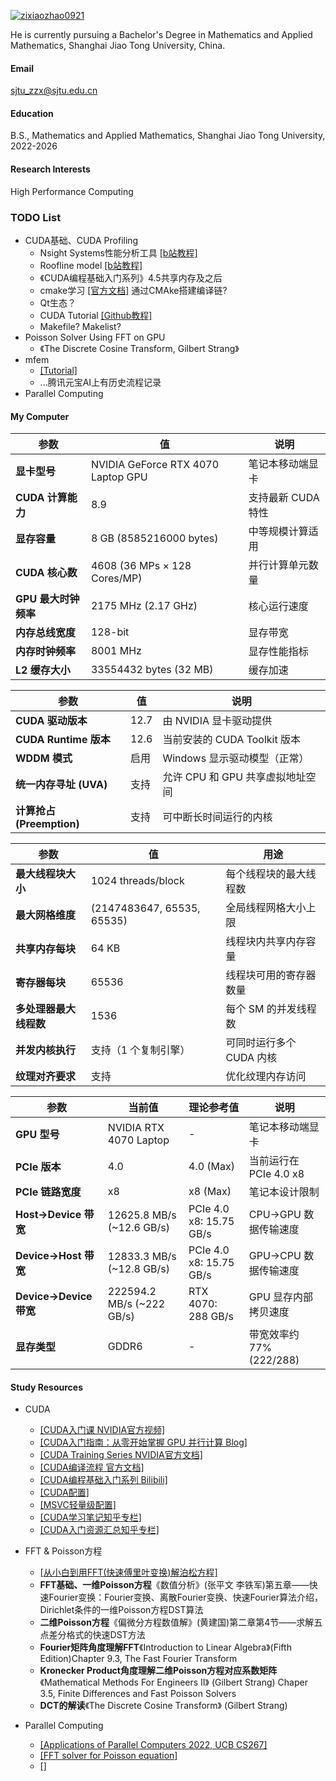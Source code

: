 

[![zixiaozhao0921](https://img.shields.io/badge/zixiaozhao0921-github-blue?logo=github)](https://github.com/zixiaozhao0921)[]()

He is currently pursuing a Bachelor's Degree in Mathematics and Applied Mathematics, Shanghai Jiao Tong University, China.



#### Email
sjtu_zzx@sjtu.edu.cn

#### Education
B.S., Mathematics and Applied Mathematics, Shanghai Jiao Tong University, 2022-2026

#### Research Interests
High Performance Computing

### TODO List

- CUDA基础、CUDA Profiling
	- Nsight Systems性能分析工具 [[b站教程]](https://www.bilibili.com/video/BV1UP411s7nE/?spm_id_from=333.337.search-card.all.click&vd_source=b2fcf1c28abf8bb0d1f1c65bb8775bd0)
	- Roofline model [[b站教程]](https://www.bilibili.com/video/BV1f34y1G741?spm_id_from=333.788.videopod.sections&vd_source=b2fcf1c28abf8bb0d1f1c65bb8775bd0)
	- 《CUDA编程基础入门系列》4.5共享内存及之后
	- cmake学习 [[官方文档]](https://cmake.org/documentation/) 通过CMAke搭建编译链?
	- Qt生态？
	- CUDA Tutorial [[Github教程]](https://github.com/PaddleJitLab/CUDATutorial)
	- Makefile? Makelist?
- Poisson Solver Using FFT on GPU
	- 《The Discrete Cosine Transform, Gilbert Strang》
- mfem
	- [[Tutorial]](https://mfem.org/tutorial/)
	- ...腾讯元宝AI上有历史流程记录
- Parallel Computing

#### My Computer

| 参数                  | 值                                  | 说明                     |
|-----------------------|-------------------------------------|--------------------------|
| **显卡型号**          | NVIDIA GeForce RTX 4070 Laptop GPU  | 笔记本移动端显卡         |
| **CUDA 计算能力**     | 8.9                                 | 支持最新 CUDA 特性       |
| **显存容量**         | 8 GB (8585216000 bytes)             | 中等规模计算适用         |
| **CUDA 核心数**      | 4608 (36 MPs × 128 Cores/MP)        | 并行计算单元数量         |
| **GPU 最大时钟频率** | 2175 MHz (2.17 GHz)                 | 核心运行速度             |
| **内存总线宽度**      | 128-bit                             | 显存带宽                |
| **内存时钟频率**      | 8001 MHz                            | 显存性能指标            |
| **L2 缓存大小**       | 33554432 bytes (32 MB)              | 缓存加速                

| 参数                          | 值      | 说明                                   |
|-------------------------------|---------|----------------------------------------|
| **CUDA 驱动版本**            | 12.7    | 由 NVIDIA 显卡驱动提供                |
| **CUDA Runtime 版本**        | 12.6    | 当前安装的 CUDA Toolkit 版本           |
| **WDDM 模式**               | 启用    | Windows 显示驱动模型（正常）          |
| **统一内存寻址 (UVA)**       | 支持    | 允许 CPU 和 GPU 共享虚拟地址空间      |
| **计算抢占 (Preemption)**    | 支持    | 可中断长时间运行的内核                |

| 参数                                  | 值                | 用途                                |
|---------------------------------------|-------------------|-------------------------------------|
| **最大线程块大小**                   | 1024 threads/block | 每个线程块的最大线程数             |
| **最大网格维度**                     | (2147483647, 65535, 65535) | 全局线程网格大小上限      |
| **共享内存每块**                     | 64 KB             | 线程块内共享内存容量                |
| **寄存器每块**                       | 65536             | 线程块可用的寄存器数量              |
| **多处理器最大线程数**               | 1536              | 每个 SM 的并发线程数                |
| **并发内核执行**                     | 支持（1 个复制引擎） | 可同时运行多个 CUDA 内核           |
| **纹理对齐要求**                     | 支持              | 优化纹理内存访问                    

| **参数**               | **当前值**               | **理论参考值**       | **说明**                     |
|-------------------------|--------------------------|----------------------|------------------------------|
| **GPU 型号**           | NVIDIA RTX 4070 Laptop   | -                    | 笔记本移动端显卡             |
| **PCIe 版本**          | 4.0                      | 4.0 (Max)            | 当前运行在 PCIe 4.0 x8       |
| **PCIe 链路宽度**      | x8                       | x8 (Max)             | 笔记本设计限制               |
| **Host→Device 带宽**   | 12625.8 MB/s (~12.6 GB/s)| PCIe 4.0 x8: 15.75 GB/s | CPU→GPU 数据传输速度        |
| **Device→Host 带宽**   | 12833.3 MB/s (~12.8 GB/s)| PCIe 4.0 x8: 15.75 GB/s | GPU→CPU 数据传输速度        |
| **Device→Device 带宽** | 222594.2 MB/s (~222 GB/s)| RTX 4070: 288 GB/s   | GPU 显存内部拷贝速度         |
| **显存类型**           | GDDR6                    | -                    | 带宽效率约 77% (222/288)     |


#### Study Resources

- CUDA

	- [[CUDA入门课 NVIDIA官方视频]](https://www.bilibili.com/video/BV1JJ4m1P7xW/?spm_id_from=333.337.search-card.all.click&vd_source=b2fcf1c28abf8bb0d1f1c65bb8775bd0)
	- [[CUDA入门指南：从零开始掌握 GPU 并行计算 Blog]](https://blog.csdn.net/weixin_47231119/article/details/146244732)
	- [[CUDA Training Series NVIDIA官方文档]](https://www.olcf.ornl.gov/cuda-training-series/)
	- [[CUDA编译流程 官方文档]](https://docs.nvidia.com/cuda/cuda-compiler-driver-nvcc/index.html)
	- [[CUDA编程基础入门系列 Bilibili]](https://www.bilibili.com/video/BV1sM4y1x7of?spm_id_from=333.788.videopod.episodes&vd_source=b2fcf1c28abf8bb0d1f1c65bb8775bd0&p=13)
	- [[CUDA配置]](https://zhuanlan.zhihu.com/p/1905402464343164063)
	- [[MSVC轻量级配置]](https://blog.csdn.net/m0_57309959/article/details/139815240)
	- [[CUDA学习笔记知乎专栏]](https://zhuanlan.zhihu.com/p/686594283)
	- [[CUDA入门资源汇总知乎专栏]](https://zhuanlan.zhihu.com/p/346910129)


- FFT & Poisson方程

	- [[从小白到用FFT(快速傅里叶变换)解泊松方程]](https://zhuanlan.zhihu.com/p/391398462)
	- **FFT基础、一维Poisson方程**《数值分析》(张平文 李铁军)第五章——快速Fourier变换：Fourier变换、离散Fourier变换、快速Fourier算法介绍，Dirichlet条件的一维Poisson方程DST算法
	- **二维Poisson方程**《偏微分方程数值解》(黄建国)第二章第4节——求解五点差分格式的快速DST方法
	- **Fourier矩阵角度理解FFT**《Introduction to Linear Algebra》(Fifth Edition)Chapter 9.3, The Fast Fourier Transform
	- **Kronecker Product角度理解二维Poisson方程对应系数矩阵**《Mathematical Methods For Engineers II》 (Gilbert Strang) Chaper 3.5, Finite Differences and Fast Poisson Solvers
	- **DCT的解读**《The Discrete Cosine Transform》 (Gilbert Strang)

- Parallel Computing

	- [[Applications of Parallel Computers 2022, UCB CS267]](https://sites.google.com/lbl.gov/cs267-spr2022)
	- [[FFT solver for Poisson equation]](https://youjunhu.github.io/research_notes/particle_simulation/particle_simulationsu24.html)
	- [[]]()

	





